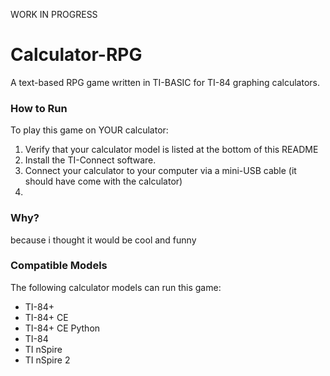 WORK IN PROGRESS


# Calculator-RPG
A text-based RPG game written in TI-BASIC for TI-84 graphing calculators.

### How to Run
To play this game on YOUR calculator:

1. Verify that your calculator model is listed at the bottom of this README
2. Install the TI-Connect software.
3. Connect your calculator to your computer via a mini-USB cable (it should have come with the calculator)
4. 

### Why?
because i thought it would be cool and funny

### Compatible Models
The following calculator models can run this game:

- TI-84+
- TI-84+ CE
- TI-84+ CE Python
- TI-84
- TI nSpire
- TI nSpire 2
